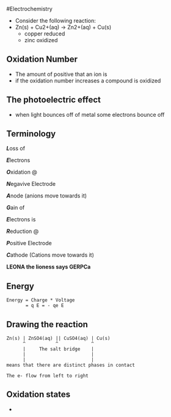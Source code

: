 #Electrochemistry
+ Consider the following reaction:
+ Zn(s) + Cu2+(aq) -> Zn2+(aq) + Cu(s)
    + copper reduced
    + zinc oxidized

## Oxidation Number
+ The amount of positive that an ion is
+ if the oxidation number increases a compound is oxidized

## The photoelectric effect
+ when light bounces off of metal some electrons bounce off

## Terminology
***L***oss of

***E***lectrons

***O***xidation @

***N***egavive Electrode

***A***node (anions move towards it)

***G***ain of 

***E***lectrons is

***R***eduction @

***P***ositive Electrode

***C***athode (Cations move towards it)

**LEONA the lioness says GERPCa**

## Energy
```
Energy = Charge * Voltage
       = q E = - qe E
```

## Drawing the reaction
```
Zn(s) | ZnSO4(aq) || CuSO4(aq) | Cu(s)
      ^           ^            ^
      |     The salt bridge    | 
      |                        | 
      |                        | 
means that there are distinct phases in contact

The e- flow from left to right
```

## Oxidation states
+  
